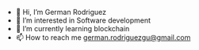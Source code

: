 - 👋 Hi, I’m German Rodriguez
- 👀 I’m interested in Software development
- 🌱 I’m currently learning blockchain
- 📫 How to reach me german.rodriguezgu@gmail.com
